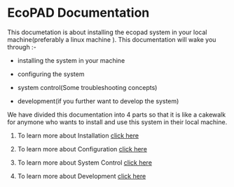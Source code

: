 EcoPAD Documentation
===================

This documetation is about installing the ecopad system in your local machine(preferably a linux machine ). This documentation will wake you through :-
   * installing the system in your machine
    
   * configuring the system
    
   * system control(Some troubleshooting concepts)
   
   * development(if you further want to develop the system)


 

We have divided this documentation into 4 parts so that it is like a cakewalk for anymone who wants to install and  use  this system 
in their local machine.


1. To learn more about Installation [click here](https://github.com/ou-ecolab/ecopad_documentation/tree/master/install)

2. To learn more about Configuration [click here](https://github.com/ou-ecolab/ecopad_documentation/tree/master/configure)

3. To learn more about System Control [click here](https://github.com/ou-ecolab/ecopad_documentation/tree/master/system_control)

4. To learn more about Development [click here]()





